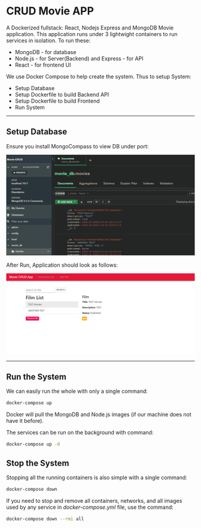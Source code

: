 # CRUD Movie APP

A Dockerized fullstack: React, Nodejs Express and MongoDB Movie application. This application runs under 3 lightwight containers to run services in isolation. To run these:

* MongoDB - for database
* Node.js - for Server(Backend) and Express - for API
* React - for frontend UI

We use Docker Compose to help create the system.
Thus to setup System:

* Setup Database
* Setup Dockerfile to build Backend API
* Setup Dockerfile to build Frontend
* Run System

***
## Setup Database

Ensure you install MongoCompass to view DB under port:

![image info](./Images/movie-mongo.png)

After Run, Application should look as follows:

![image info](./Images/movies-snapshot.png)
***

## Run the System
We can easily run the whole with only a single command:
```bash
docker-compose up
```

Docker will pull the MongoDB and Node.js images (if our machine does not have it before).

The services can be run on the background with command:
```bash
docker-compose up -d
```

## Stop the System
Stopping all the running containers is also simple with a single command:
```bash
docker-compose down
```

If you need to stop and remove all containers, networks, and all images used by any service in <em>docker-compose.yml</em> file, use the command:
```bash
docker-compose down --rmi all
```
